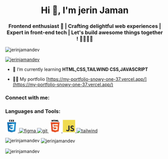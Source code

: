 <h1 align="center">Hi 👋, I'm jerin Jaman</h1>
<h3 align="center">Frontend enthusiast 🚀 | Crafting delightful web experiences | Expert in front-end tech | Let's build awesome things together ! 🔧👨‍💻✨</h3>

<p align="left"> <img src="https://komarev.com/ghpvc/?username=jerinjamandev&label=Profile%20views&color=0e75b6&style=flat" alt="jerinjamandev" /> </p>

<p align="left"> <a href="https://github.com/ryo-ma/github-profile-trophy"><img src="https://github-profile-trophy.vercel.app/?username=jerinjamandev" alt="jerinjamandev" /></a> </p>

- 🌱 I’m currently learning **HTML,CSS,TAILWIND CSS,JAVASCRIPT**

- 👨‍💻 My portfolio [https://my-portfolio-snowy-one-37.vercel.app/](https://my-portfolio-snowy-one-37.vercel.app/)

<h3 align="left">Connect with me:</h3>
<p align="left">
</p>

<h3 align="left">Languages and Tools:</h3>
<p align="left"> <a href="https://www.w3schools.com/css/" target="_blank" rel="noreferrer"> <img src="https://raw.githubusercontent.com/devicons/devicon/master/icons/css3/css3-original-wordmark.svg" alt="css3" width="40" height="40"/> </a> <a href="https://www.figma.com/" target="_blank" rel="noreferrer"> <img src="https://www.vectorlogo.zone/logos/figma/figma-icon.svg" alt="figma" width="40" height="40"/> </a> <a href="https://git-scm.com/" target="_blank" rel="noreferrer"> <img src="https://www.vectorlogo.zone/logos/git-scm/git-scm-icon.svg" alt="git" width="40" height="40"/> </a> <a href="https://www.w3.org/html/" target="_blank" rel="noreferrer"> <img src="https://raw.githubusercontent.com/devicons/devicon/master/icons/html5/html5-original-wordmark.svg" alt="html5" width="40" height="40"/> </a> <a href="https://developer.mozilla.org/en-US/docs/Web/JavaScript" target="_blank" rel="noreferrer"> <img src="https://raw.githubusercontent.com/devicons/devicon/master/icons/javascript/javascript-original.svg" alt="javascript" width="40" height="40"/> </a> <a href="https://tailwindcss.com/" target="_blank" rel="noreferrer"> <img src="https://www.vectorlogo.zone/logos/tailwindcss/tailwindcss-icon.svg" alt="tailwind" width="40" height="40"/> </a> </p>

<p><img align="left" src="https://github-readme-stats.vercel.app/api/top-langs?username=jerinjamandev&show_icons=true&locale=en&layout=compact" alt="jerinjamandev" /></p>

<p>&nbsp;<img align="center" src="https://github-readme-stats.vercel.app/api?username=jerinjamandev&show_icons=true&locale=en" alt="jerinjamandev" /></p>

<p><img align="center" src="https://github-readme-streak-stats.herokuapp.com/?user=jerinjamandev&" alt="jerinjamandev" /></p>
